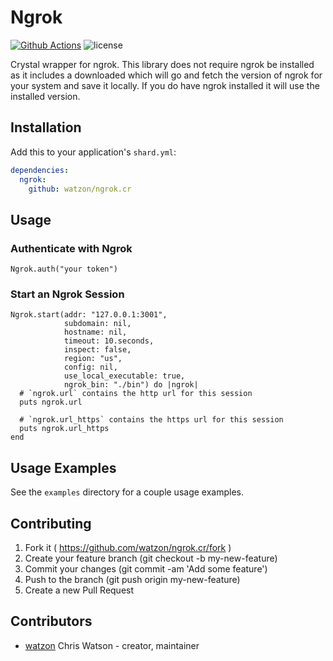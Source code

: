 # Ngrok

[![Github Actions](https://github.com/watzon/ngrok.cr/workflows/Crystal/badge.svg)](https://github.com/watzon/ngrok.cr/workflows/Crystal) ![license](https://img.shields.io/github/license/watzon/ngrok.cr.svg)

Crystal wrapper for ngrok. This library does not require ngrok be installed as it includes a downloaded which will go and fetch the version of ngrok for your system and save it locally. If you do have ngrok installed it will use the installed version.

## Installation

Add this to your application's `shard.yml`:

```yaml
dependencies:
  ngrok:
    github: watzon/ngrok.cr
```

## Usage

### Authenticate with Ngrok

```crystal
Ngrok.auth("your token")
```

### Start an Ngrok Session

```crystal
Ngrok.start(addr: "127.0.0.1:3001",
            subdomain: nil,
            hostname: nil,
            timeout: 10.seconds,
            inspect: false,
            region: "us",
            config: nil,
            use_local_executable: true,
            ngrok_bin: "./bin") do |ngrok|
  # `ngrok.url` contains the http url for this session
  puts ngrok.url

  # `ngrok.url_https` contains the https url for this session
  puts ngrok.url_https
end
```

## Usage Examples

See the `examples` directory for a couple usage examples.

## Contributing

1. Fork it ( https://github.com/watzon/ngrok.cr/fork )
2. Create your feature branch (git checkout -b my-new-feature)
3. Commit your changes (git commit -am 'Add some feature')
4. Push to the branch (git push origin my-new-feature)
5. Create a new Pull Request

## Contributors

- [watzon](https://github.com/watzon) Chris Watson - creator, maintainer
